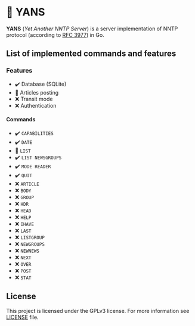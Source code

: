 # :newspaper: YANS

**YANS** (*Yet Another NNTP Server*) is a server implementation of NNTP protocol (according to [RFC 3977](https://datatracker.ietf.org/doc/html/rfc3977)) in Go.

## List of implemented commands and features

### Features

- :heavy_check_mark: Database (SQLite)
- :construction: Articles posting
- :x: Transit mode
- :x: Authentication

#### Commands
- :heavy_check_mark: `CAPABILITIES`
- :heavy_check_mark: `DATE`
- :construction: `LIST`
- :heavy_check_mark: `LIST NEWSGROUPS`
- :heavy_check_mark: `MODE READER`
- :heavy_check_mark: `QUIT`
- :x: `ARTICLE`
- :x: `BODY`
- :x: `GROUP`
- :x: `HDR`
- :x: `HEAD`
- :x: `HELP`
- :x: `IHAVE`
- :x: `LAST`
- :x: `LISTGROUP`
- :x: `NEWGROUPS`
- :x: `NEWNEWS`
- :x: `NEXT`
- :x: `OVER`
- :x: `POST`
- :x: `STAT`

## License

This project is licensed under the GPLv3 license. For more information see [LICENSE](LICENSE) file.
